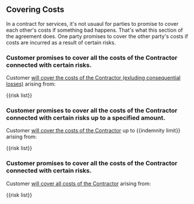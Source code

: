 ## Covering Costs

In a contract for services, it's not usuaul for parties to promise to cover each other's costs if something bad happens.  That's what this section of the agreement does.  One party promises to cover the other party's costs if costs are incurred as a result of certain risks.

### Customer promises to cover all the costs of the Contractor connected with certain risks.

Customer [will cover the costs of the Contractor (exluding consequential losses)](https://github.com/lawpatch/au-indemnity/blob/613db5bf46a5d99be8ee01d514f6030e6e636325/au-indemnity-2.md) arising from:

{{risk list}}

### Customer promises to cover all the costs of the Contractor connected with certain risks up to a specified amount.

Customer [will cover the costs of the Contractor](https://github.com/lawpatch/au-indemnity/blob/613db5bf46a5d99be8ee01d514f6030e6e636325/au-indemnity-1.md) up to {{indemnity limit}} arising from:

{{risk list}}

### Customer promises to cover all the costs of the Contractor connected with certain risks.

Customer [will cover all costs of the Contractor](https://github.com/lawpatch/au-indemnity/blob/613db5bf46a5d99be8ee01d514f6030e6e636325/au-indemnity-0.md) arising from:

{{risk list}}

